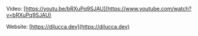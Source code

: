 Video: [https://youtu.be/bRXuPq9SJAU](https://www.youtube.com/watch?v=bRXuPq9SJAU)

Website: [https://dilucca.dev](https://dilucca.dev)
